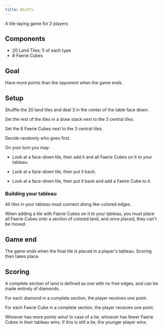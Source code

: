```yaml
---
title: Bluffs
---
```


A tile-laying game for 2 players

## Components

- 20 Land Tiles; 5 of each type
- 8 Faerie Cubes

## Goal

Have more points than the opponent when the game ends.

## Setup

Shuffle the 20 land tiles and deal 3 in the center of the table face down.

Set the rest of the tiles in a draw stack next to the 3 central tiles.

Set the 8 Faerie Cubes next to the 3 central tiles.

Decide randomly who goes first.

On your turn you may:

- Look at a face-down tile, then add it and all Faerie Cubes on it to your tableau.

- Look at a face-down tile, then put it back.

- Look at a face-down tile, then put it back and add a Faeire Cube to it.

### Building your tableau

All tiles in your tableau must connect along like-colored edges.

When adding a tile with Faerie Cubes on it to your tableau, you must place all Faerie Cubes onto a section of colored land, and once placed, they can't be moved.

## Game end

The game ends when the final tile is placed in a player's tableau. Scoring then takes place.

## Scoring

A complete section of land is defined as one with no free edges, and can be made entirely of diamonds.

For each diamond in a complete section, the player receives one point.

For each Faerie Cube in a complete section, the player receives one point.

Whoever has more points wins! In case of a tie, whoever has fewer Faerie Cubes in their tableau wins. If this is still a tie, the younger player wins.
